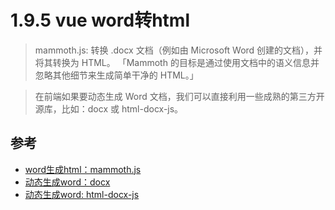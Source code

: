# 1.9.5 vue word转html



>mammoth.js: 转换 .docx 文档（例如由 Microsoft Word 创建的文档），并将其转换为 HTML。 「Mammoth 的目标是通过使用文档中的语义信息并忽略其他细节来生成简单干净的 HTML。」 

>在前端如果要动态生成 Word 文档，我们可以直接利用一些成熟的第三方开源库，比如：docx 或 html-docx-js。


## 参考
- [word生成html：mammoth.js](https://github.com/mwilliamson/mammoth.js)
- [动态生成word：docx](https://github.com/dolanmiu/docx)
- [动态生成word: html-docx-js](https://github.com/evidenceprime/html-docx-js)
